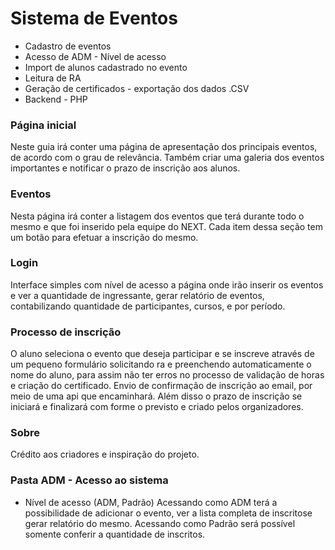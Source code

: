 # Sistema de Eventos

 - Cadastro de eventos
 - Acesso de ADM - Nível de acesso
 - Import de alunos cadastrado no evento
 - Leitura de RA
 - Geração de certificados - exportação dos dados .CSV
 - Backend - PHP


### Página inicial

Neste guia irá conter uma página de apresentação dos principais eventos, de acordo com o grau de relevância.
Também criar uma galeria dos eventos importantes e notificar o prazo de inscrição aos alunos.


### Eventos

Nesta página irá conter a listagem dos eventos que terá durante todo o mesmo e que foi inserido pela equipe do NEXT.
Cada item dessa seção tem um botão para efetuar a inscrição do mesmo.

### Login

Interface simples com nível de acesso a página onde irão inserir os eventos e ver a quantidade de ingressante, gerar relatório de eventos, contabilizando quantidade de participantes, cursos, e por período.

### Processo de inscrição
O aluno seleciona o evento que deseja participar e se inscreve através de um pequeno formulário solicitando ra e preenchendo automaticamente o nome do aluno, para assim não ter erros no processo de validação de horas e criação do certificado.
Envio de confirmação de inscrição ao email, por meio de uma api que encaminhará.
Além disso o prazo de inscrição se iniciará e finalizará com forme o previsto e criado pelos organizadores.

### Sobre
Crédito aos criadores e inspiração do projeto.

### Pasta ADM - Acesso ao sistema
 - Nível de acesso (ADM, Padrão)
Acessando como ADM terá a possibilidade de adicionar o evento, ver a lista completa de inscritose gerar relatório do mesmo.
Acessando como Padrão será possível somente conferir a quantidade de inscritos.
